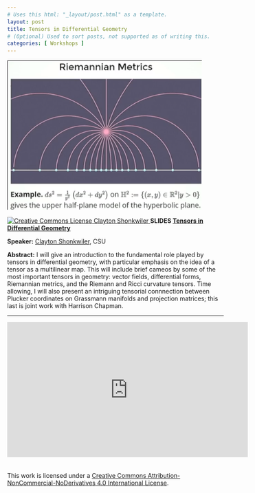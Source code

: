 ```yaml
---
# Uses this html: "_layout/post.html" as a template.
layout: post 
title: Tensors in Differential Geometry
# (Optional) Used to sort posts, not supported as of writing this.
categories: [ Workshops ]
---
```


![](/uploads/images/Shonkwiler.png)


<a rel="license" href="http://creativecommons.org/licenses/by-nc-nd/4.0/" target="_blank">
<img alt="Creative Commons License" style="border-width:0" src="https://i.creativecommons.org/l/by-nc-nd/4.0/88x31.png" />
Clayton Shonkwiler
</a>

<a name="Shonkwiler" />
<b>SLIDES <a href="https://slides.com/shonk/tensors" target="_blank">Tensors in Differential Geometry</a></b>

**Speaker:** <a href="https://www.math.colostate.edu/~clayton/" target="_blank">Clayton Shonkwiler</a>, CSU

**Abstract:** I will give an introduction to the fundamental role played by tensors in differential geometry, with particular emphasis on the idea of a tensor as a multilinear map. This will include brief cameos by some of the most important tensors in geometry: vector fields, differential forms, Riemannian metrics, and the Riemann and Ricci curvature tensors. Time allowing, I will also present an intriguing tensorial connnection between Plucker coordinates on Grassmann manifolds and projection matrices; this last is joint work with Harrison Chapman.

---
<iframe width="560" height="315" src="https://www.youtube.com/embed/CwwUizoaKS0?si=fnM0DI3h957C_eIo" title="YouTube video player" frameborder="0" allow="accelerometer; autoplay; clipboard-write; encrypted-media; gyroscope; picture-in-picture; web-share" referrerpolicy="strict-origin-when-cross-origin" allowfullscreen></iframe>



<br />This work is licensed under a <a rel="license" href="http://creativecommons.org/licenses/by-nc-nd/4.0/" target="_blank">Creative Commons Attribution-NonCommercial-NoDerivatives 4.0 International License</a>.
